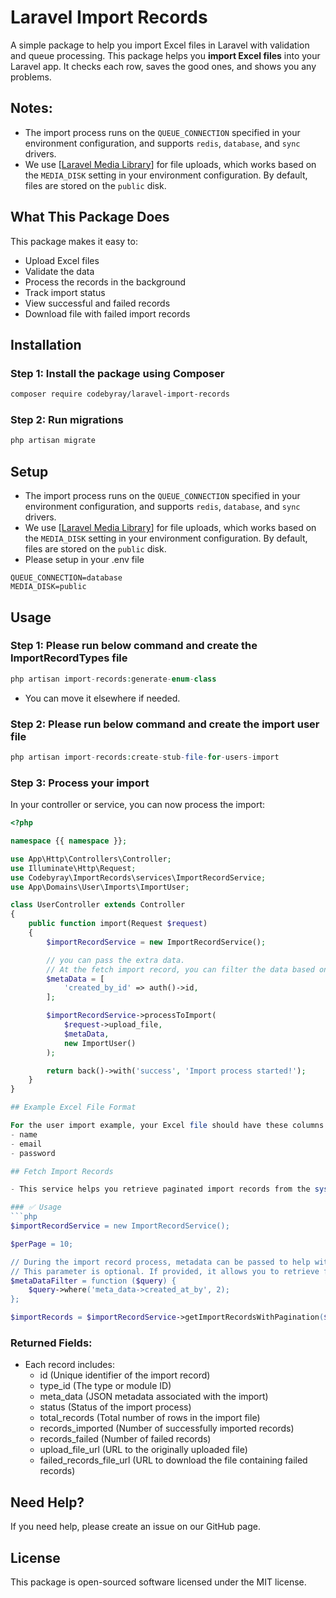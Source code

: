 # Laravel Import Records

A simple package to help you import Excel files in Laravel with validation and queue processing.
This package helps you **import Excel files** into your Laravel app. It checks each row, saves the good ones, and shows you any problems.

## Notes:
- The import process runs on the `QUEUE_CONNECTION` specified in your environment configuration, and supports `redis`, `database`, and `sync` drivers.
- We use [[Laravel Media Library](https://github.com/spatie/laravel-medialibrary)] for file uploads, which works based on the `MEDIA_DISK` setting in your environment configuration. By default, files are stored on the `public` disk.

## What This Package Does

This package makes it easy to:
- Upload Excel files
- Validate the data
- Process the records in the background
- Track import status
- View successful and failed records
- Download file with failed import records

## Installation

### Step 1: Install the package using Composer

```bash
composer require codebyray/laravel-import-records
```

### Step 2: Run migrations

```bash
php artisan migrate
```

## Setup
- The import process runs on the `QUEUE_CONNECTION` specified in your environment configuration, and supports `redis`, `database`, and `sync` drivers.
- We use [[Laravel Media Library](https://github.com/spatie/laravel-medialibrary)] for file uploads, which works based on the `MEDIA_DISK` setting in your environment configuration. By default, files are stored on the `public` disk.
- Please setup in your .env file

```env
QUEUE_CONNECTION=database
MEDIA_DISK=public
```

## Usage

### Step 1: Please run below command and create the ImportRecordTypes file
```php
php artisan import-records:generate-enum-class
```
- You can move it elsewhere if needed.


### Step 2: Please run below command and create the import user file
```php
php artisan import-records:create-stub-file-for-users-import
```

### Step 3: Process your import
In your controller or service, you can now process the import:

```php
<?php

namespace {{ namespace }};

use App\Http\Controllers\Controller;
use Illuminate\Http\Request;
use Codebyray\ImportRecords\services\ImportRecordService;
use App\Domains\User\Imports\ImportUser;

class UserController extends Controller
{
    public function import(Request $request)
    {
        $importRecordService = new ImportRecordService();

        // you can pass the extra data.
        // At the fetch import record, you can filter the data based on this extra data.
        $metaData = [
            'created_by_id' => auth()->id,
        ];

        $importRecordService->processToImport(
            $request->upload_file,
            $metaData,
            new ImportUser()
        );

        return back()->with('success', 'Import process started!');
    }
}

## Example Excel File Format

For the user import example, your Excel file should have these columns:
- name
- email
- password

## Fetch Import Records

- This service helps you retrieve paginated import records from the system, with optional metadata filtering.

### ✅ Usage
```php
$importRecordService = new ImportRecordService();

$perPage = 10;

// During the import record process, metadata can be passed to help with filtering.
// This parameter is optional. If provided, it allows you to retrieve filtered data based on the metadata.
$metaDataFilter = function ($query) {
    $query->where('meta_data->created_at_by', 2);
};

$importRecords = $importRecordService->getImportRecordsWithPagination($perPage, $metaDataFilter);
```

### Returned Fields:
- Each record includes:
    - id (Unique identifier of the import record)
    - type_id (The type or module ID)
    - meta_data (JSON metadata associated with the import)
    - status (Status of the import process)
    - total_records (Total number of rows in the import file)
    - records_imported (Number of successfully imported records)
    - records_failed (Number of failed records)
    - upload_file_url (URL to the originally uploaded file)
    - failed_records_file_url (URL to download the file containing failed records)

## Need Help?

If you need help, please create an issue on our GitHub page.

## License

This package is open-sourced software licensed under the MIT license.
